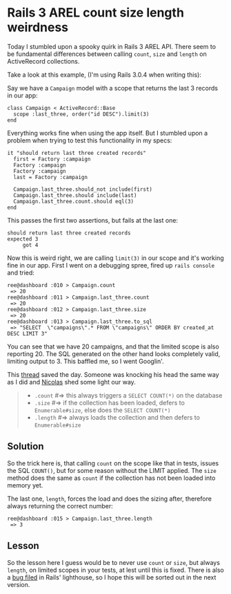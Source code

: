 # Rails 3 AREL count size length weirdness

Today I stumbled upon a spooky quirk in Rails 3 AREL API. There seem
to be fundamental differences between calling `count`, `size` and `length`
on ActiveRecord collections.

Take a look at this example, (I'm using Rails 3.0.4 when writing this):

Say we have a `Campaign` model with a scope that returns the last 3 records in our app:

    class Campaign < ActiveRecord::Base
      scope :last_three, order("id DESC").limit(3)
    end

Everything works fine when using the app itself. But I stumbled upon a problem 
when trying to test this functionality in my specs:

    it "should return last three created records"
      first = Factory :campaign
      Factory :campaign
      Factory :campaign
      last = Factory :campaign
      
      Campaign.last_three.should_not include(first)
      Campaign.last_three.should include(last)
      Campaign.last_three.count.should eql(3)
    end

This passes the first two assertions, but fails at the last one:

    should return last three created records
    expected 3
         got 4
         
Now this is weird right, we are calling `limit(3)` in our scope and it's working
fine in our app. First I went on a debugging spree, fired up `rails console` and
tried:

    ree@dashboard :010 > Campaign.count
     => 20 
    ree@dashboard :011 > Campaign.last_three.count
     => 20 
    ree@dashboard :012 > Campaign.last_three.size
     => 20 
    ree@dashboard :013 > Campaign.last_three.to_sql
     => "SELECT  \"campaigns\".* FROM \"campaigns\" ORDER BY created_at DESC LIMIT 3" 
    
You can see that we have 20 campaigns, and that the limited scope is also reporting 20.
The SQL generated on the other hand looks completely valid, limiting output to 3.
This baffled me, so I went Googlin'.

This [thread][1] saved the day. Someone was knocking his head the same way as I did and
[Nicolas][2] shed some light our way.

> * `.count` #=> this always triggers a `SELECT COUNT(*)` on the database
> * `.size` #=> if the collection has been loaded, defers to `Enumerable#size`, else does the `SELECT COUNT(*)`
> * `.length` #=> always loads the collection and then defers to `Enumerable#size`

## Solution

So the trick here is, that calling `count` on the scope like that in tests, issues the 
SQL `COUNT()`, but for some reason without the LIMIT applied.
The `size` method does the same as `count` if the collection has not been loaded into memory yet. 

The last one, `length`, forces the load and does the sizing after, therefore always returning 
the correct number:

    ree@dashboard :015 > Campaign.last_three.length
     => 3
     
## Lesson

So the lesson here I guess would be to never use `count` or `size`, but always `length`, on limited scopes in
your tests, at lest until this is fixed. There is also a [bug filed][3] in Rails' lighthouse,
so I hope this will be sorted out in the next version.


[1]: http://groups.google.com/group/rubyonrails-core/browse_thread/thread/cd633fb3798ead0a
[2]: http://twitter.com/#!/godfoca
[3]: https://rails.lighthouseapp.com/projects/8994-ruby-on-rails/tickets/5060